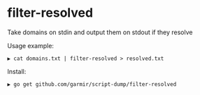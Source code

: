 # filter-resolved

Take domains on stdin and output them on stdout if they resolve

Usage example:

```
▶ cat domains.txt | filter-resolved > resolved.txt
```

Install:

```
▶ go get github.com/garmir/script-dump/filter-resolved
```
